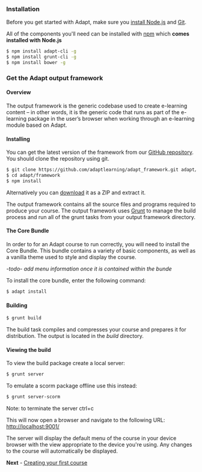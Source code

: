 ### Installation
Before you get started with Adapt, make sure you [install Node.js](http://nodejs.org/) and [Git](http://git-scm.com/downloads).

All of the components you'll need can be installed with [npm](https://npmjs.org/) which **comes installed with Node.js**

```bash
$ npm install adapt-cli -g
$ npm install grunt-cli -g
$ npm install bower -g
```

### Get the Adapt output framework
#### Overview
The output framework is the generic codebase used to create e-learning content – in other words, it is the generic code that runs as part of the e-learning package in the user’s browser when working through an e-learning module based on Adapt. 

#### Installing
You can get the latest version of the framework from our [GitHub repository](https://github.com/adaptlearning/adapt_framework). You should clone the repository using git.

```bash
$ git clone https://github.com/adaptlearning/adapt_framework.git adapt/framework
$ cd adapt/framework
$ npm install
```

Alternatively you can [download](https://github.com/adaptlearning/adapt_framework/archive/master.zip) it as a ZIP and extract it.

The output framework contains all the source files and programs required to produce your course. The output framework uses [Grunt](http://gruntjs.com/) to manage the build process and run all of the grunt tasks from your output framework directory.

#### The Core Bundle
In order to for an Adapt course to run correctly, you will need to install the Core Bundle. This bundle contains a variety of basic components, as well as a vanilla theme used to style and display the course.

*-todo- add menu information once it is contained within the bunde*

To install the core bundle, enter the following command:
```bash
$ adapt install
```

#### Building
```bash
$ grunt build
```
The build task compiles and compresses your course and prepares it for distribution. The output is located in the *build* directory.

#### Viewing the build
To view the build package create a local server:
```bash
$ grunt server
```

To emulate a scorm package offline use this instead:
```bash
$ grunt server-scorm
```
Note: to terminate the server ctrl+c

This will now open a browser and navigate to the following URL:
[http://localhost:9001/](http://localhost:9001/)

The server will display the default menu of the course in your device browser with the view appropriate to the device you're using. Any changes to the course will automatically be displayed.

**Next** - [Creating your first course](https://github.com/adaptlearning/adapt_framework/wiki/Creating-your-first-course)